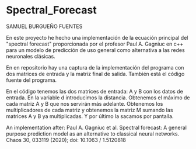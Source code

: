 # Spectral_Forecast
SAMUEL BURGUEÑO FUENTES

En este proyecto he hecho una implementación de la ecuación principal del "spectral forecast" proporcionada por el profesor Paul A. Gagniuc en c++ para un modelo de predicción de uso general como alternativa a las redes neuronales clásicas.

En en repositorio hay una captura de la implementación del programa con dos matrices de entrada y la matriz final de salida. También está el código fuente del programa.

En el código tenemos las dos matrices de entrada: A y B con los datos de entrada. En la variable d introducimos la distancia. Obtenemos el máximo de cada matriz A y B que nos servirán más adelante. Obtenemos los multiplicadores de cada matriz y obtenemos la matriz M sumando las matrices A y B ya multiplicadas. Y por último la sacamos por pantalla.


An implementation after: Paul A. Gagniuc et al. Spectral forecast: A general purpose prediction model as an alternative to classical neural networks. Chaos 30, 033119 (2020); doi: 10.1063 / 1.5120818
